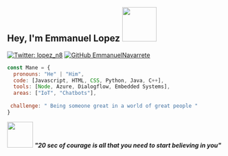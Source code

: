 <h2> Hey, I'm Emmanuel Lopez <img src="https://media.giphy.com/media/L2fhrK3Jpual0S9SLE/giphy.gif" width="80"></h2>

[![Twitter: lopez_n8](https://img.shields.io/twitter/follow/lopez_n8?style=social)](https://twitter.com/lopez_n8)
[![GitHub EmmanuelNavarrete](https://img.shields.io/github/followers/EmmanuelNavarrete?label=follow&style=social)](https://github.com/EmmanuelNavarrete)
```javascript
const Mane = {
  pronouns: "He" | "Him",
  code: [Javascript, HTML, CSS, Python, Java, C++], 
  tools: [Node, Azure, Dialogflow, Embedded Systems],
  areas: ["IoT", "Chatbots"],
 
 challenge: " Being someone great in a world of great people "
}
```

<img src="https://64.media.tumblr.com/99bb0b37fdd40b7eb2efebe1eba93326/tumblr_nart4jk8h61qm3a1jo1_100.gifv" width="60"> <em><b> "20 sec of courage is all that you need to start believing in you"</b> </em>
